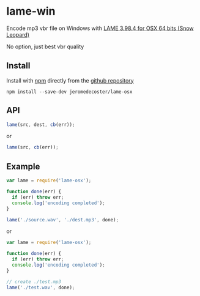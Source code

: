 # lame-win

Encode mp3 vbr file on Windows with <a href="http://www.rarewares.org/mp3-lame-bundle.php" target="_blank">LAME 3.98.4 for OSX 64 bits (Snow Leopard)</a>

No option, just best vbr quality

## Install

Install with <a href="http://nodejs.org/" target="_blank">npm</a> directly from the <a href="https://github.com/jeromedecoster/lame-osx" target="_blank">github repository</a>

```
npm install --save-dev jeromedecoster/lame-osx
```

## API

```js
lame(src, dest, cb(err));
```

or

```js
lame(src, cb(err));
```

## Example

```js
var lame = require('lame-osx');

function done(err) {
  if (err) throw err;
  console.log('encoding completed');
}

lame('./source.wav', './dest.mp3', done);
```

or

```js
var lame = require('lame-osx');

function done(err) {
  if (err) throw err;
  console.log('encoding completed');
}

// create ./test.mp3
lame('./test.wav', done);
```
